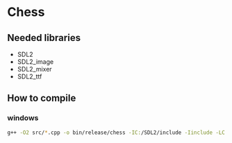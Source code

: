 # Chess


## Needed libraries

- SDL2
- SDL2_image
- SDL2_mixer
- SDL2_ttf

## How to compile

### windows

```bash
g++ -O2 src/*.cpp -o bin/release/chess -IC:/SDL2/include -Iinclude -LC:/SDL2/lib -w -lmingw32 -lSDL2main -lSDL2 -lSDL2_image -lSDL2_mixer -mwindows
```